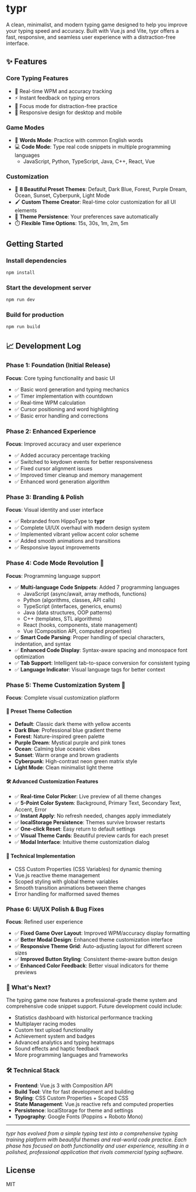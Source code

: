 # typr

A clean, minimalist, and modern typing game designed to help you improve your typing speed and accuracy. Built with Vue.js and Vite, typr offers a fast, responsive, and seamless user experience with a distraction-free interface.

## ✨ Features

### Core Typing Features
- 🚀 Real-time WPM and accuracy tracking
- ⚡ Instant feedback on typing errors
- 🎯 Focus mode for distraction-free practice
- 📱 Responsive design for desktop and mobile

### Game Modes
- 📝 **Words Mode**: Practice with common English words
- 💻 **Code Mode**: Type real code snippets in multiple programming languages
  - JavaScript, Python, TypeScript, Java, C++, React, Vue

### Customization
- 🎨 **8 Beautiful Preset Themes**: Default, Dark Blue, Forest, Purple Dream, Ocean, Sunset, Cyberpunk, Light Mode
- 🖌️ **Custom Theme Creator**: Real-time color customization for all UI elements
- 💾 **Theme Persistence**: Your preferences save automatically
- ⏱️ **Flexible Time Options**: 15s, 30s, 1m, 2m, 5m

## Getting Started

### Install dependencies
```sh
npm install
```

### Start the development server
```sh
npm run dev
```

### Build for production
```sh
npm run build
```

## 📈 Development Log

### Phase 1: Foundation (Initial Release)
**Focus**: Core typing functionality and basic UI
- ✅ Basic word generation and typing mechanics
- ✅ Timer implementation with countdown
- ✅ Real-time WPM calculation
- ✅ Cursor positioning and word highlighting
- ✅ Basic error handling and corrections

### Phase 2: Enhanced Experience
**Focus**: Improved accuracy and user experience
- ✅ Added accuracy percentage tracking
- ✅ Switched to keydown events for better responsiveness
- ✅ Fixed cursor alignment issues
- ✅ Improved timer cleanup and memory management
- ✅ Enhanced word generation algorithm

### Phase 3: Branding & Polish
**Focus**: Visual identity and user interface
- ✅ Rebranded from HippoType to **typr**
- ✅ Complete UI/UX overhaul with modern design system
- ✅ Implemented vibrant yellow accent color scheme
- ✅ Added smooth animations and transitions
- ✅ Responsive layout improvements

### Phase 4: Code Mode Revolution 🚀
**Focus**: Programming language support
- ✅ **Multi-language Code Snippets**: Added 7 programming languages
  - JavaScript (async/await, array methods, functions)
  - Python (algorithms, classes, API calls)
  - TypeScript (interfaces, generics, enums)
  - Java (data structures, OOP patterns)
  - C++ (templates, STL algorithms)
  - React (hooks, components, state management)
  - Vue (Composition API, computed properties)
- ✅ **Smart Code Parsing**: Proper handling of special characters, indentation, and syntax
- ✅ **Enhanced Code Display**: Syntax-aware spacing and monospace font optimization
- ✅ **Tab Support**: Intelligent tab-to-space conversion for consistent typing
- ✅ **Language Indicator**: Visual language tags for better context

### Phase 5: Theme Customization System 🎨
**Focus**: Complete visual customization platform

#### 🎯 Preset Theme Collection
- **Default**: Classic dark theme with yellow accents
- **Dark Blue**: Professional blue gradient theme
- **Forest**: Nature-inspired green palette
- **Purple Dream**: Mystical purple and pink tones
- **Ocean**: Calming blue oceanic vibes
- **Sunset**: Warm orange and brown gradients
- **Cyberpunk**: High-contrast neon green matrix style
- **Light Mode**: Clean minimalist light theme

#### 🛠️ Advanced Customization Features
- ✅ **Real-time Color Picker**: Live preview of all theme changes
- ✅ **5-Point Color System**: Background, Primary Text, Secondary Text, Accent, Error
- ✅ **Instant Apply**: No refresh needed, changes apply immediately
- ✅ **localStorage Persistence**: Themes survive browser restarts
- ✅ **One-click Reset**: Easy return to default settings
- ✅ **Visual Theme Cards**: Beautiful preview cards for each preset
- ✅ **Modal Interface**: Intuitive theme customization dialog

#### 🔧 Technical Implementation
- CSS Custom Properties (CSS Variables) for dynamic theming
- Vue.js reactive theme management
- Scoped styling with global theme variables
- Smooth transition animations between theme changes
- Error handling for malformed saved themes

### Phase 6: UI/UX Polish & Bug Fixes
**Focus**: Refined user experience
- ✅ **Fixed Game Over Layout**: Improved WPM/accuracy display formatting
- ✅ **Better Modal Design**: Enhanced theme customization interface
- ✅ **Responsive Theme Grid**: Auto-adjusting layout for different screen sizes
- ✅ **Improved Button Styling**: Consistent theme-aware button design
- ✅ **Enhanced Color Feedback**: Better visual indicators for theme previews

### 🚀 What's Next?
The typing game now features a professional-grade theme system and comprehensive code snippet support. Future development could include:
- Statistics dashboard with historical performance tracking
- Multiplayer racing modes
- Custom text upload functionality
- Achievement system and badges
- Advanced analytics and typing heatmaps
- Sound effects and haptic feedback
- More programming languages and frameworks

### 🛠️ Technical Stack
- **Frontend**: Vue.js 3 with Composition API
- **Build Tool**: Vite for fast development and building
- **Styling**: CSS Custom Properties + Scoped CSS
- **State Management**: Vue.js reactive refs and computed properties
- **Persistence**: localStorage for theme and settings
- **Typography**: Google Fonts (Poppins + Roboto Mono)

---

*typr has evolved from a simple typing test into a comprehensive typing training platform with beautiful themes and real-world code practice. Each phase has focused on both functionality and user experience, resulting in a polished, professional application that rivals commercial typing software.*

## License
MIT
